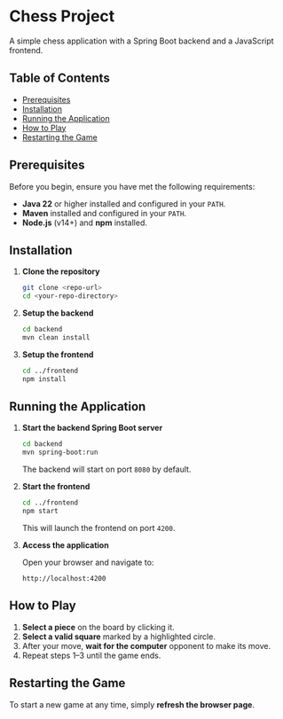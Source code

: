 # Chess Project

A simple chess application with a Spring Boot backend and a JavaScript frontend.

## Table of Contents

* [Prerequisites](#prerequisites)
* [Installation](#installation)
* [Running the Application](#running-the-application)
* [How to Play](#how-to-play)
* [Restarting the Game](#restarting-the-game)

## Prerequisites

Before you begin, ensure you have met the following requirements:

* **Java 22** or higher installed and configured in your `PATH`.
* **Maven** installed and configured in your `PATH`.
* **Node.js** (v14+) and **npm** installed.

## Installation

1. **Clone the repository**

   ```bash
   git clone <repo-url>
   cd <your-repo-directory>
   ```

2. **Setup the backend**

   ```bash
   cd backend
   mvn clean install
   ```

3. **Setup the frontend**

   ```bash
   cd ../frontend
   npm install
   ```

## Running the Application

1. **Start the backend Spring Boot server**

   ```bash
   cd backend
   mvn spring-boot:run
   ```

   The backend will start on port `8080` by default.

2. **Start the frontend**

   ```bash
   cd ../frontend
   npm start
   ```

   This will launch the frontend on port `4200`.

3. **Access the application**

   Open your browser and navigate to:

   ```
   http://localhost:4200
   ```

## How to Play

1. **Select a piece** on the board by clicking it.
2. **Select a valid square** marked by a highlighted circle.
3. After your move, **wait for the computer** opponent to make its move.
4. Repeat steps 1–3 until the game ends.

## Restarting the Game

To start a new game at any time, simply **refresh the browser page**.
